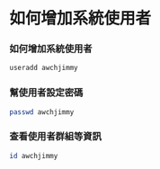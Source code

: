# 如何增加系統使用者

### 如何增加系統使用者
```sh
useradd awchjimmy
```

### 幫使用者設定密碼
```sh
passwd awchjimmy
```

### 查看使用者群組等資訊
```sh
id awchjimmy
```
